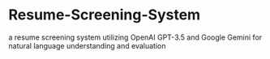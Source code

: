 # Resume-Screening-System
a resume screening system utilizing OpenAI GPT-3.5 and Google Gemini for natural language understanding and evaluation
